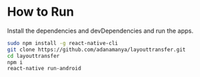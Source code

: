 # How to Run

Install the dependencies and devDependencies and run the apps.

```sh
sudo npm install -g react-native-cli
git clone https://github.com/adanamanya/layouttransfer.git
cd layouttransfer
npm i
react-native run-android
```
